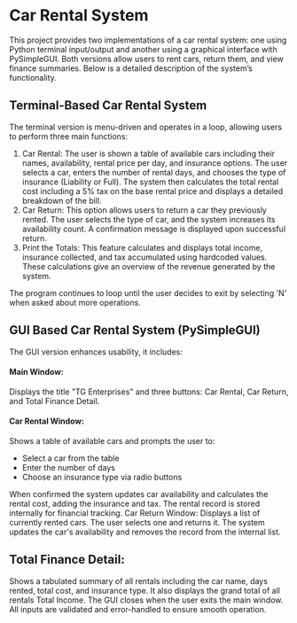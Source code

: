 # Car Rental System
This project provides two implementations of a car rental system: one using Python terminal input/output and another using a graphical interface with PySimpleGUI. Both versions allow users to rent cars, return them, and view finance summaries. Below is a detailed description of the system’s functionality.

## Terminal-Based Car Rental System
The terminal version is menu-driven and operates in a loop, allowing users to perform three main functions:

1. Car Rental:
   The user is shown a table of available cars including their names, availability, rental price per day, and insurance options. The user selects a car, enters the number of rental days, and chooses the type of insurance (Liability or Full). The system then calculates the total rental cost including a 5% tax on the base rental price and displays a detailed breakdown of the bill.
2. Car Return:
   This option allows users to return a car they previously rented. The user selects the type of car, and the system increases its availability count. A confirmation message is displayed upon successful return.
3. Print the Totals:
   This feature calculates and displays total income, insurance collected, and tax accumulated using hardcoded values. These calculations give an overview of the revenue generated by the system.

The program continues to loop until the user decides to exit by selecting 'N' when asked about more operations.

## GUI Based Car Rental System (PySimpleGUI)
The GUI version enhances usability, it includes:

#### Main Window:
  Displays the title "TG Enterprises" and three buttons: Car Rental, Car Return, and Total Finance Detail.

#### Car Rental Window:
  Shows a table of available cars and prompts the user to:
  - Select a car from the table
  - Enter the number of days
  - Choose an insurance type via radio buttons

  When confirmed the system updates car availability and calculates the rental cost, adding the insurance and tax. The rental record is stored internally for financial tracking.
Car Return Window:
  Displays a list of currently rented cars. The user selects one and returns it. The system updates the car's availability and removes the record from the internal list.

## Total Finance Detail:
  Shows a tabulated summary of all rentals including the car name, days rented, total cost, and insurance type. It also displays the grand total of all rentals Total Income.
The GUI closes when the user exits the main window. All inputs are validated and error-handled to ensure smooth operation.

